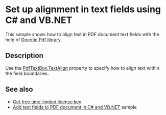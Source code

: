 # Set up alignment in text fields using C# and VB.NET

This sample shows how to align text in PDF document text fields with the help of [Docotic.Pdf library](https://bitmiracle.com/pdf-library/).

## Description

Use the [PdfTextBox.TextAlign](https://api.docotic.com/pdftextbox-textalign) property to specify how to align text within the field boundaries.

## See also
* [Get free time-limited license key](https://bitmiracle.com/pdf-library/download)
* [Add text fields to PDF document in C# and VB.NET](/Samples/Forms%20and%20Annotations/TextFields) sample
